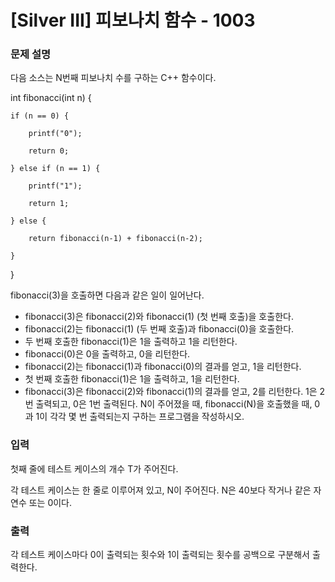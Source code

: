 # [Silver III] 피보나치 함수 - 1003

### 문제 설명

다음 소스는 N번째 피보나치 수를 구하는 C++ 함수이다.

int fibonacci(int n) {

    if (n == 0) {
    
        printf("0");
        
        return 0;
        
    } else if (n == 1) {
    
        printf("1");
        
        return 1;
        
    } else {
    
        return fibonacci(n‐1) + fibonacci(n‐2);
        
    }
    
}

fibonacci(3)을 호출하면 다음과 같은 일이 일어난다.

* fibonacci(3)은 fibonacci(2)와 fibonacci(1) (첫 번째 호출)을 호출한다.
* fibonacci(2)는 fibonacci(1) (두 번째 호출)과 fibonacci(0)을 호출한다.
* 두 번째 호출한 fibonacci(1)은 1을 출력하고 1을 리턴한다.
* fibonacci(0)은 0을 출력하고, 0을 리턴한다.
* fibonacci(2)는 fibonacci(1)과 fibonacci(0)의 결과를 얻고, 1을 리턴한다.
* 첫 번째 호출한 fibonacci(1)은 1을 출력하고, 1을 리턴한다.
* fibonacci(3)은 fibonacci(2)와 fibonacci(1)의 결과를 얻고, 2를 리턴한다.
1은 2번 출력되고, 0은 1번 출력된다. N이 주어졌을 때, fibonacci(N)을 호출했을 때, 0과 1이 각각 몇 번 출력되는지 구하는 프로그램을 작성하시오.

### 입력

첫째 줄에 테스트 케이스의 개수 T가 주어진다.

각 테스트 케이스는 한 줄로 이루어져 있고, N이 주어진다. N은 40보다 작거나 같은 자연수 또는 0이다.

### 출력

각 테스트 케이스마다 0이 출력되는 횟수와 1이 출력되는 횟수를 공백으로 구분해서 출력한다.
